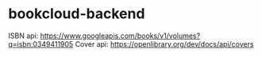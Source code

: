 # bookcloud-backend

ISBN api:
  https://www.googleapis.com/books/v1/volumes?q=isbn:0349411905
 Cover api: https://openlibrary.org/dev/docs/api/covers
